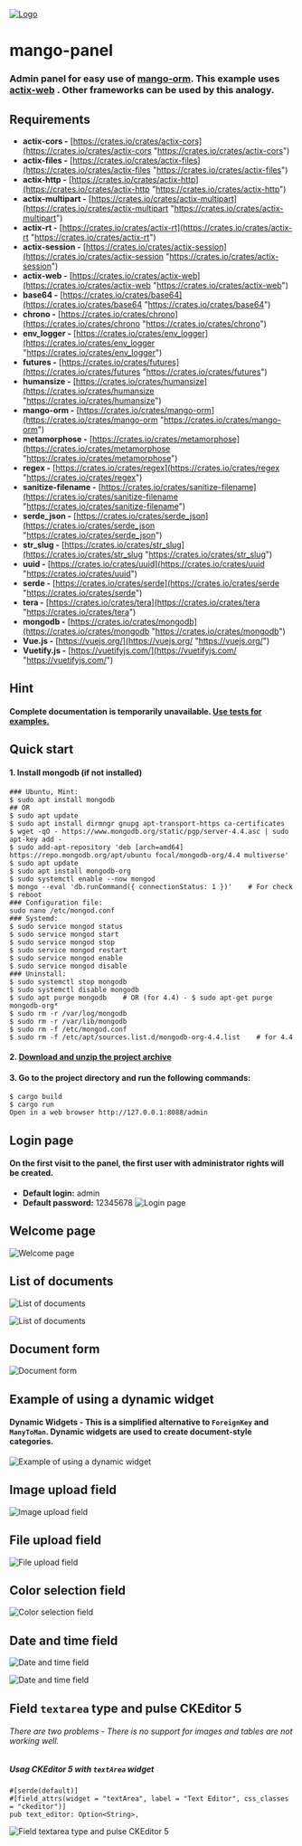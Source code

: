 [![Logo](https://github.com/kebasyaty/mango-panel/raw/main/images/logo.svg "Logo")](https://github.com/kebasyaty/mango-panel "Logo")

# mango-panel

### Admin panel for easy use of [mango-orm](https://github.com/kebasyaty/mango-orm "mango-orm").  This example uses [actix-web](https://github.com/actix/actix-web "actix-web") . Other frameworks can be used by this analogy.

## Requirements
- **actix-cors -** [https://crates.io/crates/actix-cors](https://crates.io/crates/actix-cors "https://crates.io/crates/actix-cors")
- **actix-files -** [https://crates.io/crates/actix-files](https://crates.io/crates/actix-files "https://crates.io/crates/actix-files")
- **actix-http -** [https://crates.io/crates/actix-http](https://crates.io/crates/actix-http "https://crates.io/crates/actix-http")
- **actix-multipart -** [https://crates.io/crates/actix-multipart](https://crates.io/crates/actix-multipart "https://crates.io/crates/actix-multipart")
- **actix-rt -** [https://crates.io/crates/actix-rt](https://crates.io/crates/actix-rt "https://crates.io/crates/actix-rt")
- **actix-session -** [https://crates.io/crates/actix-session](https://crates.io/crates/actix-session "https://crates.io/crates/actix-session")
- **actix-web -** [https://crates.io/crates/actix-web](https://crates.io/crates/actix-web "https://crates.io/crates/actix-web")
- **base64 -** [https://crates.io/crates/base64](https://crates.io/crates/base64 "https://crates.io/crates/base64")
- **chrono -** [https://crates.io/crates/chrono](https://crates.io/crates/chrono "https://crates.io/crates/chrono")
- **env_logger -** [https://crates.io/crates/env_logger](https://crates.io/crates/env_logger "https://crates.io/crates/env_logger")
- **futures -** [https://crates.io/crates/futures](https://crates.io/crates/futures "https://crates.io/crates/futures")
- **humansize -** [https://crates.io/crates/humansize](https://crates.io/crates/humansize "https://crates.io/crates/humansize")
- **mango-orm -** [https://crates.io/crates/mango-orm](https://crates.io/crates/mango-orm "https://crates.io/crates/mango-orm")
- **metamorphose -** [https://crates.io/crates/metamorphose](https://crates.io/crates/metamorphose "https://crates.io/crates/metamorphose")
- **regex -** [https://crates.io/crates/regex](https://crates.io/crates/regex "https://crates.io/crates/regex")
- **sanitize-filename -** [https://crates.io/crates/sanitize-filename](https://crates.io/crates/sanitize-filename "https://crates.io/crates/sanitize-filename")
- **serde_json -** [https://crates.io/crates/serde_json](https://crates.io/crates/serde_json "https://crates.io/crates/serde_json")
- **str_slug -** [https://crates.io/crates/str_slug](https://crates.io/crates/str_slug "https://crates.io/crates/str_slug")
- **uuid -** [https://crates.io/crates/uuid](https://crates.io/crates/uuid "https://crates.io/crates/uuid")
- **serde -** [https://crates.io/crates/serde](https://crates.io/crates/serde "https://crates.io/crates/serde")
- **tera -** [https://crates.io/crates/tera](https://crates.io/crates/tera "https://crates.io/crates/tera")
- **mongodb -** [https://crates.io/crates/mongodb](https://crates.io/crates/mongodb "https://crates.io/crates/mongodb")
- **Vue.js -** [https://vuejs.org/](https://vuejs.org/ "https://vuejs.org/")
- **Vuetify.js -** [https://vuetifyjs.com/](https://vuetifyjs.com/ "https://vuetifyjs.com/")

## Hint
#### Complete documentation is temporarily unavailable. [Use tests for examples.](https://github.com/kebasyaty/mango-orm/tree/master/test-drive/tests "Use tests for examples.")

## Quick start
#### 1.  Install mongodb (if not installed)
    ### Ubuntu, Mint:
    $ sudo apt install mongodb
    ## OR
    $ sudo apt update
    $ sudo apt install dirmngr gnupg apt-transport-https ca-certificates
    $ wget -qO - https://www.mongodb.org/static/pgp/server-4.4.asc | sudo apt-key add -
    $ sudo add-apt-repository 'deb [arch=amd64] https://repo.mongodb.org/apt/ubuntu focal/mongodb-org/4.4 multiverse'
    $ sudo apt update
    $ sudo apt install mongodb-org
    $ sudo systemctl enable --now mongod
    $ mongo --eval 'db.runCommand({ connectionStatus: 1 })'    # For check
    $ reboot
    ### Configuration file:
    sudo nano /etc/mongod.conf
    ### Systemd:
    $ sudo service mongod status
    $ sudo service mongod start
    $ sudo service mongod stop
    $ sudo service mongod restart
    $ sudo service mongod enable
    $ sudo service mongod disable
    ### Uninstall:
    $ sudo systemctl stop mongodb
    $ sudo systemctl disable mongodb
    $ sudo apt purge mongodb    # OR (for 4.4) - $ sudo apt-get purge mongodb-org*
    $ sudo rm -r /var/log/mongodb
    $ sudo rm -r /var/lib/mongodb
    $ sudo rm -f /etc/mongod.conf
    $ sudo rm -f /etc/apt/sources.list.d/mongodb-org-4.4.list    # for 4.4

#### 2. [Download and unzip the project archive](https://github.com/kebasyaty/mango-panel/archive/refs/heads/main.zip "Download and unzip the project archive")
#### 3. Go to the project directory and run the following commands:
    $ cargo build
    $ cargo run
    Open in a web browser http://127.0.0.1:8088/admin

##  Login page
#### On the first visit to the panel, the first user with administrator rights will be created.
- **Default login:** admin
- **Default password:** 12345678
![Login page](https://github.com/kebasyaty/mango-panel/raw/main/images/1.png "Login page")

## Welcome page
![Welcome page](https://github.com/kebasyaty/mango-panel/raw/main/images/2.png "Welcome page")

## List of documents
![List of documents](https://github.com/kebasyaty/mango-panel/raw/main/images/3.png "List of documents")

![List of documents](https://github.com/kebasyaty/mango-panel/raw/main/images/5.png "List of documents")

## Document form
![ Document form](https://github.com/kebasyaty/mango-panel/raw/main/images/4.png " Document form")

## Example of using a dynamic widget
#### Dynamic Widgets - This is a simplified alternative to `ForeignKey` and ` ManyToMan`. Dynamic widgets are used to create document-style categories.
![Example of using a dynamic widget](https://github.com/kebasyaty/mango-panel/raw/main/images/6.png "Example of using a dynamic widget")

## Image upload field
![Image upload field](https://github.com/kebasyaty/mango-panel/raw/main/images/7.png "Image upload field")

## File upload field
![File upload field](https://github.com/kebasyaty/mango-panel/raw/main/images/12.png "File upload field")

## Color selection field
![Color selection field](https://github.com/kebasyaty/mango-panel/raw/main/images/8.png "Color selection field")

## Date and time field
![Date and time field](https://github.com/kebasyaty/mango-panel/raw/main/images/9.png "Date and time field")

![Date and time field](https://github.com/kebasyaty/mango-panel/raw/main/images/10.png "Date and time field")

## Field `textarea` type and pulse CKEditor 5
###### *There are two problems - There is no support for images and tables are not working well.*
##### Usag CKEditor 5 with `textArea` widget
    #[serde(default)]
    #[field_attrs(widget = "textArea", label = "Text Editor", css_classes = "ckeditor")]
    pub text_editor: Option<String>,
![Field `textarea` type and pulse CKEditor 5](https://github.com/kebasyaty/mango-panel/raw/main/images/11.png "Field `textarea` type and pulse CKEditor 5")
